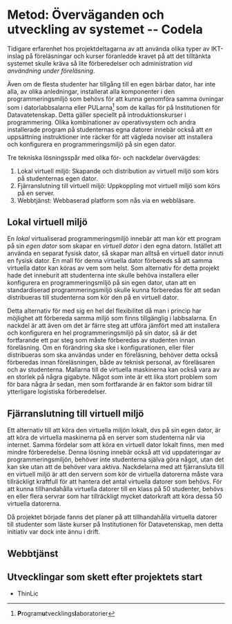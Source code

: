 # Metod: Överväganden och utveckling av systemet -- Codela

Tidigare erfarenhet hos projektdeltagarna av att använda olika typer av IKT-inslag på föreläsningar och kurser föranledde kravet på att det tilltänkta systemet skulle kräva så lite förberedelser och administration *vid användning under föreläsning*.

Även om de flesta studenter har tillgång till en egen bärbar dator, har inte alla, av olika anledningar, installerat alla komponenter i den programmeringsmiljö som behövs för att kunna genomföra samma övningar som i datorlabbsalarna eller PULarna[^pul] som de kallas för på Institutionen för Datavatetenskap. Detta gäller speciellt på introduktionskurser i programmering. Olika kombinationer av operativsystem och andra installerade program på studenternas egna datorer innebär också att *en* uppsättning instruktioner inte räcker för att vägleda noviser att installera och konfigurera en programmeringsmiljö på sin egen dator.

[^pul]: **P**rogram**u**tvecklings**l**aboratorier

Tre tekniska lösningsspår med olika för- och nackdelar övervägdes:

1. Lokal virtuell miljö: Skapande och distribution av virtuell miljö som körs på studenternas egen dator.
2. Fjärranslutning till virtuell miljö: Uppkoppling mot virtuell miljö som körs på en server.
3. Webbtjänst: Webbaserad platform som nås via en webbläsare.


## Lokal virtuell miljö

En *lokal* virtualiserad programmeringsmiljö innebär att man kör ett program på sin *egen dator* som skapar en *virtuell dator* i den egna datorn. Istället att använda en separat fysisk dator, så skapar man alltså en virtuell dator innuti en fysisk dator. En mall för denna virtuella dator förbereds så att samma virtuella dator kan köras av vem som helst. Som alternativ för detta projekt hade det inneburit att studenterna inte skulle behöva installera eller konfigurera en programmeringsmiljö på sin egen dator, utan att en standardiserad programmeringsmiljö skulle kunna förberedas för att sedan distribueras till studenterna som kör den på en virtuell dator.

Detta alternativ för med sig en hel del flexibilitet då man i princip har möjlighet att förbereda samma miljö som finns tillgänglig i labbsalarna. En nackdel är att även om det är färre steg att utföra jämfört med att installera och konfigurera en hel programmeringsmiljö på sin dator, så är det fortfarande ett par steg som måste förberedas av studenten innan föreläsning. Om en förändring ska ske i konfigurationen, eller filer distribueras som ska användas under en föreläsning, behöver detta också förberedas innan föreläsningen, både av teknisk personal, av föreläsaren och av studenterna. Mallarna till de virtuella maskinerna kan också vara av en storlek på några gigabyte. Något som inte är ett lika stort problem som för bara några år sedan, men som fortfarande är en faktor som bidrar till ytterligare logistiska förberedelser.


## Fjärranslutning till virtuell miljö

Ett alternativ till att köra den virtuella miljön lokalt, dvs på sin egen dator, är att köra de virtuella maskinerna på en server som studenterna når via internet. Samma fördelar som att köra en virtuell dator lokalt finns, men med mindre förberedelse. Denna lösning innebär också att vid uppdateringar av programmeringsmiljön, behöver inte studenterna själva göra något, utan det kan ske utan att de behöver vara aktiva. Nackdelarna med att fjärransluta till en virtuell miljö är att den servern som kör de virtuella datorerna måste vara tillräckligt kraftfull för att hantera det antal virtuella datorer som behövs. För att kunna tillhandahålla virtuella datorer till en klass på 50 studenter, behövs en eller flera servrar som har tillräckligt mycket datorkraft att köra dessa 50 virtuella datorerna.

Då projektet började fanns det planer på att tillhandahålla virtuella datorer till studenter som läste kurser på Institutionen för Datavetenskap, men detta initiativ var dock inte ännu i drift.


## Webbtjänst




## Utvecklingar som skett efter projektets start

- ThinLic
